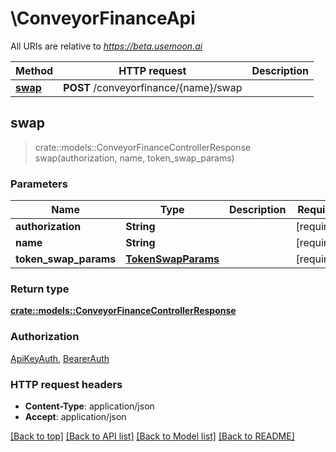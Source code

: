 # \ConveyorFinanceApi

All URIs are relative to _https://beta.usemoon.ai_

| Method                                 | HTTP request                          | Description |
| -------------------------------------- | ------------------------------------- | ----------- |
| [**swap**](ConveyorFinanceApi.md#swap) | **POST** /conveyorfinance/{name}/swap |             |

## swap

> crate::models::ConveyorFinanceControllerResponse swap(authorization, name, token\_swap\_params)

### Parameters

| Name                    | Type                                      | Description | Required    | Notes |
| ----------------------- | ----------------------------------------- | ----------- | ----------- | ----- |
| **authorization**       | **String**                                |             | \[required] |       |
| **name**                | **String**                                |             | \[required] |       |
| **token\_swap\_params** | [**TokenSwapParams**](TokenSwapParams.md) |             | \[required] |       |

### Return type

[**crate::models::ConveyorFinanceControllerResponse**](ConveyorFinanceControllerResponse.md)

### Authorization

[ApiKeyAuth](./#ApiKeyAuth), [BearerAuth](./#BearerAuth)

### HTTP request headers

* **Content-Type**: application/json
* **Accept**: application/json

[\[Back to top\]](ConveyorFinanceApi.md) [\[Back to API list\]](./#documentation-for-api-endpoints) [\[Back to Model list\]](./#documentation-for-models) [\[Back to README\]](./)

